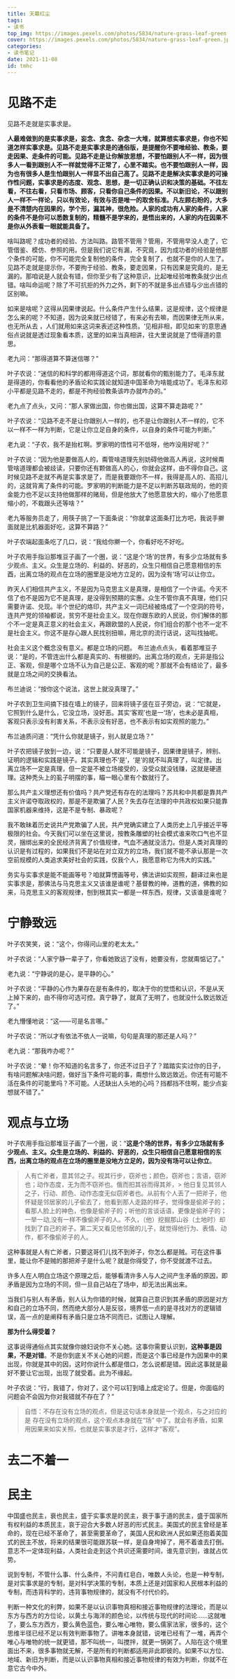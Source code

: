 ```yaml
---
title: 天幕红尘
tags: 
- 读书
top_img: https://images.pexels.com/photos/5834/nature-grass-leaf-green.jpg?auto=compress&cs=tinysrgb&dpr=3&h=200&w=300
cover: https://images.pexels.com/photos/5834/nature-grass-leaf-green.jpg?auto=compress&cs=tinysrgb&dpr=3&h=100&w=200
categories:
- 读书笔记
date: 2021-11-08
id: tmhc
---
```


# 见路不走

见路不走就是实事求是。

**人最难做到的是实事求是，妄念、贪念、杂念一大堆，就算想实事求是，你也不知道怎样实事求是。见路不走是实事求是的通俗版，是提醒你不要唯经验、教条，要走因果、走条件的可能。见路不走是让你解放思想，不要怕跟别人不一样，因为很多人一看到跟别人不一样就觉得不正常了，心里不踏实。也不要怕跟别人一样，因为也有很多人是生怕跟别人一样显不出自己高了。见路不走是解决实事求是的可操作性问题，实事求是的态度、观念、思想，是一切正确认识和决策的基础。不往左看，不往右看，只看市场、顾客，只看你自己条件的因果。不以新旧论，不以跟别人一样不一样论，只以有效论，有效与否是唯一的取舍标准。凡左顾右盼的，大多是不清楚内在因果的，学个形，漏其神，很危险。人家的成功有人家的条件，人家的条件不是你可以悉数复制的，精髓不是学来的，是悟出来的，人家的内在因果不是你从外表看一眼就能具备了。**

啥叫路呢？成功者的经验、方法叫路。路管不管用？管用，不管用早没人走了，它管借鉴、模仿、参照的用。但是我们说它有漏，不究竟，因为成功者的经验是他那个条件的可能，你不可能完全复制他的条件，完全复制了，也就不是你的人生了。见路不走就是提示你，不要拘于经验、教条，要走因果，只有因果是究竟的，是无漏的。那咱说是人就会有错，但你至少有了这种意识，比起唯经验唯教条就少出点错。啥叫命运呢？除了不可抗拒的外力之外，剩下的不就是多出点错与少出点错的区别嘛。

如来是啥呢？这得从因果律说起。什么条件产生什么结果，这是规律，这个规律是怎么来的呢？不知道，因为说来就已经错了，有来必有去嘛，而因果律无所从来，也无所从去
，人们就用如来这词来表述这种性质。‘见相非相，即见如来’的意思通俗点说就是透过现象看本质，这里的如来当真相讲，往大里说就是了悟得道的意思。

老九问：“那得道算不算迷信哪？”

叶子农说：“迷信的和科学的都用得道这个词，那就看你的甄别能力了。毛泽东就是得道的，你看看他的矛盾论和实践论就知道中国革命为啥能成功了。毛泽东和邓小平都是见路不走的，都是不拘经验教条该咋办就咋办的。”

老九点了点头，又问：“那人家做出国，你也做出国，这算不算走路呢？” 

叶子农说：“见路不走不是让你跟别人一样的，也不是让你跟别人不一样的，它不以一样不一样为判断，它是让你立足自身的条件，以自身的条件可能为判断。”

老九说：“子农，我不是抬杠啊。罗家明的悟性可不低呀，他咋没用好呢？”

叶子农说：“因为他是要做高人的，甭管啥道理先别妨碍他做高人再说，这时候甭管啥道理都会被歧读，只要你还有颗做高人的心，你就会这样，由不得你自己。这时候见路不走就不再是实事求是了，而是我要跟你不一样，我得是高人的、高招儿的，这就背离了条件的可能。罗家明的判断能力是不足以判断苏联政局的，他的资金能力也不足以支持他做那样的赌局，但是他放大了他愿意放大的，缩小了他愿意缩小的，不栽跟头还等啥？”

老九等服务员走了，用筷子挑了一下面条说：“你就拿这面条打比方吧，我说手擀面就是比机器面好吃，这算不算路？”

叶子农端起面条吃了几口，说：“我给你擀一个，你看好吃不好吃。


叶子农用手指沿那堆豆子画了一个圈，说：“这是个‘场’的世界，有多少立场就有多少观点、主义。众生是立场的、利益的、好恶的，众生只相信自己愿意相信的东酉，出离立场的观点在立场的圈里是没地方立足的，因为没有‘场’可以让你立。

昨天人们相信共产主义，不是因为马克思主义是真理，是相信了一个许诺。今天不信了也不是因为它不是真理，是没得到预期的实惠。众生不管你真不真理，他们只需要许诺、兑现。半个世纪的烙印，共产主义一词已经被烙成了一个空洞的符号，连共产党的领袖都说，贫穷不是社会主义。现在你跟东欧的人民说，你们解体的那个不一定是真正意义的社会主义，再跟欧盟的人民说，你们组合的那个也不一定不是社会主义。你这不是存心跟人民找别扭嘛，用北京的流行话说，这叫找抽呢。

社会主义这个概念没有意义。都是立场的问题。 布兰迪点点头，看着那堆豆子说：“是的，不管连出什么都是真实的、有根据的。出离立场的观点，无非是指公正、客观，但是哪个立场不认为自己是公正、客观的呢？那就不会有结论了，最多就是立场之间的交换看法。

布兰迪说：“按你这个说法，这世上就没真理了。” 

叶子农到卫生间摘下挂在墙上的镜子，回来将镜子竖在豆子旁边，说：“它就是，它照到什么是什么，它没立场，没好恶。其实‘客观’也是一‘场’，也未必是真相，客观只表示没有利害关系，不表示没有好恶，也不表示有如实观照的能力。” 

布兰迪质问道：“凭什么你就是镜子，别人就是立场？” 

叶子农把镜子放到一边，说：“只要是人就不可能是镜子，因果律是镜子，辨别、证明的逻辑和实践是镜子。其实真理也不‘是’，‘是’的就不叫真理了，叫定律。出离立场不一定是真理，但一定是不被立场接受的，没受众就没钱赚，这就是硬道理。这种秃头上的虱子明摆的事，瞄一眼心里有个数就行了。

那么共产主义理想还有价值吗？共产党还有存在的法理吗？苏共和中共都是靠共产主义许诺夺取政权的，那是不是欺骗了人民？失去存在法理的中共政权如果只能靠国家机器来维持，这是不是专制、暴政呢？

我不敢昧着历史说共产党欺骗了人民，共产党确实建立了人类历史上几乎接近平等极限的社会。今天我们可以坐在这里说，按教条雕塑的社会模式谁来吹口气也不显灵，捆绑出来的全民经济背离了价值规律，气血不通就没活力。但是人类对真理的认识是有过程的，如果我们不是站在对立双方的立场，我们就不能不承认那是一次空前规模的人类追求美好社会的实践，仅我个人，我愿意称它为伟大的实践。” 

务实与实事求是能不能画等号？咱就算愣画等号，佛法讲如实观照，翻译过来也是实事求是，那佛法与马克思主义又该谁是谁呢？基督教的神，道教的道，佛教的如来，马克思主义的客观规律，刨到根其实一都是一样东西，规律，又该谁是谁呢？

# 宁静致远

叶子农笑笑，说：“这个，你得问山里的老太太。” 

叶子农说：“人家宁静一辈子了，你看她致远了没有，她要没有，您就甭惦记了。” 

老九说：“宁静说的是心，是平静的心。”

叶子农说：“平静的心作为果存在是有条件的，取决于你的觉悟和认识，不是从天上掉下来的，由不得你可选可控。真宁静了，就真了无明了，也就没什么致远致近了。” 

老九懵懂地说：“这——可是名言哪。” 

叶子农说：“所以才有依法不依人一说嘛，句句是真理的那还是人吗？” 

老九说：“那我咋办呢？” 

叶子农说：“晕！你不知道的名言多了，你还不过日子了？踏踏实实过你的日子，有啥问题解决啥问题，做好当下条件可能的事，甭想什么致远致近。你还有可能不活在条件的可能里吗？不可能。人还缺出人头地的心吗？挡都挡不住啊，能少点妄想就不错了。” 


# 观点与立场

叶子农用手指沿那堆豆子画了一个圈，说：“**这是个场的世界，有多少立场就有多少观点、主义。众生是立场的、利益的、好恶的，众生只相信自己愿意相信的东西，出离立场的观点在立场的圈里是没地方立足的，因为没有场可以让你立**。

> 人有亡斧者，意其邻之子。视其行步，窃斧也；颜色，窃斧也；言语，窃斧也；动作态度，无为而不窃斧也。俄而抇其谷而得其斧，> 他日复见其邻人之子，行动、颜色、动作态度无似窃斧者也。从前有个人丢了一把斧子，他怀疑是邻居家的儿子偷去了，他看到那人走路的样子，觉得像是偷斧子的；看那人脸上的神色，也像是偷斧子的；听他的言谈话语，更像是偷斧子的；一举一动,没有一样不像偷斧子的人。不久，（他）挖掘那山谷（土地时）却找到了自己的斧子。第二天又看见他邻居的儿子，就觉得他行为、表情、动作，都不像偷斧子的人。

这种事就是人有亡斧者，只要这哥们儿找不到斧子，你怎么都是贼。可在这件事里，能让你不是贼的那把斧子是什么呢？就是你得受了，你不受就渡不过去。

许多人在人明白立场这个原理之后，能够看清许多人与人之间产生矛盾的原因，即矛盾是因为立场的不同，但一旦自己站在了场中，却无法出离出来。

当我们与别人有矛盾，别人认为你错的时候，就算自己意识到其矛盾的原因是对方和自己的立场不同，然而绝大部分人是反驳，境界低一点的是寻找对方的逻辑错误，高一点的是阐释有矛盾只是立场不同而已，试图让人理解。

**那为什么得受着？** 

这事说得通俗点其实就像你媳妇说你不关心她。这事你需要认识到，**这种事是因果，不是对错**。不是你到底关不关心她的问题，而是这个事已经是作为因果中的果出现，你就是其中的因，这时你说什么都是借口，怎么说都是错。因此这事就是最好不要让它出现，出现了就受着。此为不缘起。

叶子农说：“行，我错了，你对了，这个可以钉到墙上成定论了。但是，你面临的问题会不会因为你对我错就不存在了？” 

> 自悟：不存在没有立场的观点，但是这句话本身就是一个观点，与之对应的是 存在没有立场的观点，这个观点本身就在“场” 中了。就会有矛盾，如果用因果来如实关照，也就是实事求是才行，这样才“客观”。

# 去二不着一

# 民主

中国盛也民主，衰也民主，盛于实事求是的民主，衰于事于道的民主，盛于国家所有权利益的本质民主，哀于迎合大多数人好恶的形式民主。美国式的民主曾经是革命的，现在已经不革命了，甚至需要革命了，美国人民和欧洲人民如果还抱着美国式的民主不放，将来的结果很可能跟苏联一样，是自身垮掉了，用不着谁去打倒。意志不一定体现利益，人类社会走到这个共识还需要时间，谁先意识到，谁就占优势。 

说到专制，不管什么事、什么条件，不问青红皂白，唯数人头论，也是一种专制，是对实事求是的专制，是对科学决策的专制，本质上还是对国家和人民根本利益的专制，而违背科学的，违背事物规律的，就没有不付代价的。

判断一种文化的利弊，如果不是以认识事物真相和接近事物规律的法理论，而是以东方与西方的方位论，以黄土与海洋的颜色论，以传统与现代的时间论……这就唯了，要么东方西方，要么黄色蓝色，要么唯心唯物，要么儒家法家，很多的，这个思维半径已经不足以有效判断事物了。讲唯本身就错，说唯已经有了一堆，再弄个唯心与唯物的统一就更错，那不叫统一，叫搅拌，就更一锅粥了。人陷在这个境里面出不来，很多事物就无解，不是所有的判断都适用非此即彼的。如果不以方位、地域、新旧为判断，而是以认识事物真相和接近事物规律的有效为判断，你就不在意它古今中外。